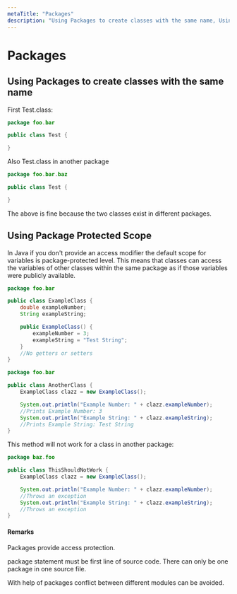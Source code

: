 ```yaml
---
metaTitle: "Packages"
description: "Using Packages to create classes with the same name, Using Package Protected Scope"
---
```


# Packages




## Using Packages to create classes with the same name


First Test.class:

```java
package foo.bar

public class Test {

}

```

Also Test.class in another package

```java
package foo.bar.baz

public class Test {

}

```

The above is fine because the two classes exist in different packages.



## Using Package Protected Scope


In Java if you don't provide an access modifier the default scope for variables is package-protected level. This means that classes can access the variables of other classes within the same package as if those variables were publicly available.

```java
package foo.bar

public class ExampleClass {
    double exampleNumber;
    String exampleString;

    public ExampleClass() {
        exampleNumber = 3;
        exampleString = "Test String";
    }
    //No getters or setters
}

package foo.bar

public class AnotherClass {
    ExampleClass clazz = new ExampleClass();

    System.out.println("Example Number: " + clazz.exampleNumber);
    //Prints Example Number: 3
    System.out.println("Example String: " + clazz.exampleString);
    //Prints Example String: Test String
}

```

This method will not work for a class in another package:

```java
package baz.foo

public class ThisShouldNotWork {
    ExampleClass clazz = new ExampleClass();

    System.out.println("Example Number: " + clazz.exampleNumber);
    //Throws an exception
    System.out.println("Example String: " + clazz.exampleString);
    //Throws an exception
}

```



#### Remarks


Packages provide access protection.

> 
package statement must be first line of source code. There can only be one package in one source file.


With help of packages conflict between different modules can be avoided.

